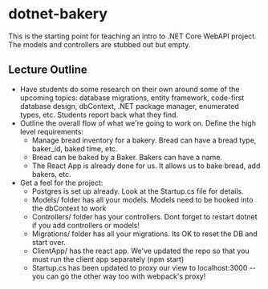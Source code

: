 # dotnet-bakery

This is the starting point for teaching an intro to .NET Core WebAPI project. The models and controllers are stubbed out but empty.

## Lecture Outline

  - Have students do some research on their own around some of the upcoming topics: database migrations, entity framework, code-first database design, dbContext, .NET package manager, enumerated types, etc. Students report back what they find.
  - Outline the overall flow of what we're going to work on. Define the high level requirements:
    - Manage bread inventory for a bakery. Bread can have a bread type, baker_id, baked time, etc.
    - Bread can be baked by a Baker. Bakers can have a name.
    - The React App is already done for us. It allows us to bake bread, add bakers, etc.
  - Get a feel for the project:
    - Postgres is set up already. Look at the Startup.cs file for details.
    - Models/ folder has all your models. Models need to be hooked into the dbContext to work
    - Controllers/ folder has your controllers. Dont forget to restart dotnet if you add controllers or models!
    - Migrations/ folder has all your migrations. Its OK to reset the DB and start over.
    - ClientApp/ has the react app. We've updated the repo so that you must run the client app separately (npm start)
    - Startup.cs has been updated to proxy our view to localhost:3000 -- you can go the other way too with webpack's proxy!
